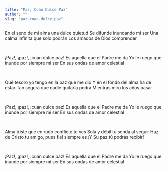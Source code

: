 ```yaml
---
title: "Paz, Cuan Dulce Paz"
author: ""
slug: "paz-cuan-dulce-paz"
---
```


En el seno de mi alma una dulce quietud
Se difunde inundando mi ser
Una calma infinita que solo podrán
Los amados de Dios comprender

<br/>

¡Paz!, ¡paz!, ¡cuán dulce paz!
Es aquella que el Padre me da
Yo le ruego que inunde por siempre mi ser
En sus ondas de amor celestial

<br/>

Qué tesoro yo tengo en la paz que me dio
Y en el fondo del alma ha de estar
Tan segura que nadie quitarla podrá
Mientras miro los años pasar

<br/>

¡Paz!, ¡paz!, ¡cuán dulce paz!
Es aquella que el Padre me da
Yo le ruego que inunde por siempre mi ser
En sus ondas de amor celestial

<br/>

Alma triste que en rudo conflicto te ves
Sola y débil tu senda al seguir
Haz de Cristo tu amigo, pues fiel siempre es
¡Y Su paz tú podrás recibir!

<br/>

¡Paz!, ¡paz!, ¡cuán dulce paz!
Es aquella que el Padre me da
Yo le ruego que inunde por siempre mi ser
En sus ondas de amor celestial
